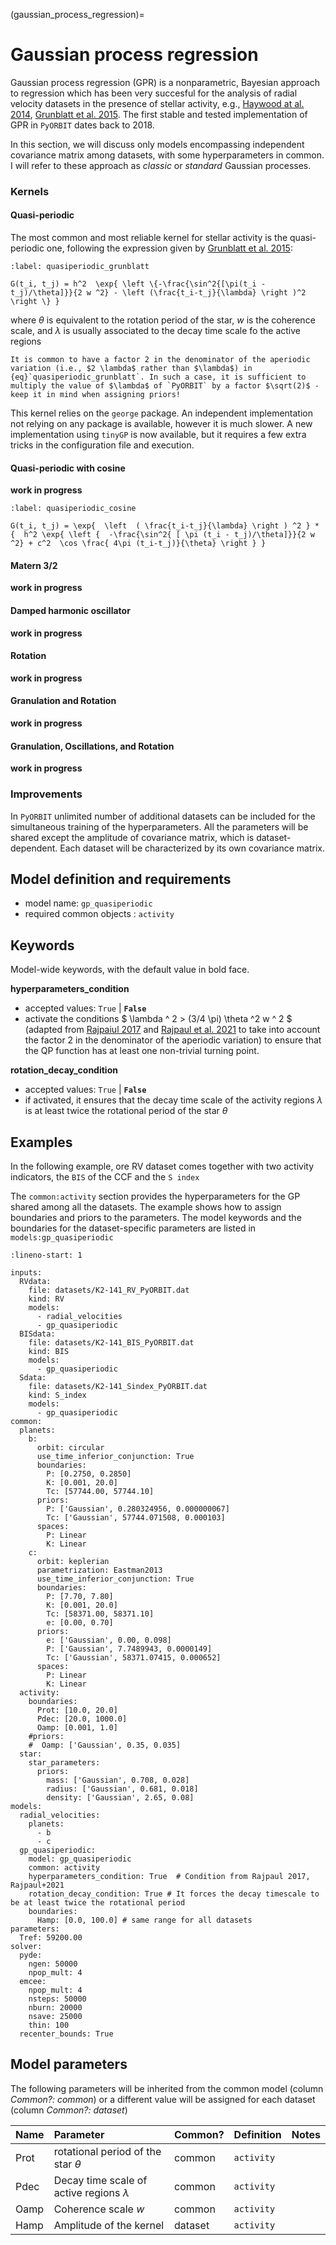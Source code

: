 (gaussian_process_regression)=

# Gaussian process regression

Gaussian process regression (GPR) is a nonparametric, Bayesian approach to regression which has been very succesful for the analysis of radial velocity datasets in the presence of stellar activity, e.g., [Haywood at al. 2014](https://ui.adsabs.harvard.edu/abs/2014MNRAS.443.2517H/abstract),  [Grunblatt et al. 2015](https://ui.adsabs.harvard.edu/abs/2015ApJ...808..127G/abstract). The first stable and tested implementation of GPR in `PyORBIT` dates back to 2018. 

In this section, we will discuss only models encompassing independent covariance matrix among datasets, with some hyperparameters in common. I will refer to these approach as *classic* or *standard* Gaussian processes. 



### Kernels

#### Quasi-periodic

The most common and most reliable kernel for stellar activity  is the quasi-periodic one, following the expression given by [Grunblatt et al. 2015](https://ui.adsabs.harvard.edu/abs/2015ApJ...808..127G/abstract):

```{math}
:label: quasiperiodic_grunblatt

G(t_i, t_j) = h^2  \exp{ \left \{-\frac{\sin^2{[\pi(t_i - t_j)/\theta]}}{2 w ^2} - \left (\frac{t_i-t_j}{\lambda} \right )^2 \right \} }
```

where $\theta$ is equivalent to the rotation period of the star, $w$ is the coherence scale, and $\lambda$ is usually associated to the decay time scale fo the active regions

```{important}
It is common to have a factor 2 in the denominator of the aperiodic variation (i.e., $2 \lambda$ rather than $\lambda$) in {eq}`quasiperiodic_grunblatt`. In such a case, it is sufficient to multiply the value of $\lambda$ of `PyORBIT` by a factor $\sqrt(2)$ - keep it in mind when assigning priors!
```

This kernel relies on the `george` package. An independent implementation not relying on any package is available, however it is much slower. 
A new implementation using  `tinyGP` is now available, but it requires a few extra tricks in the configuration file and execution.

#### Quasi-periodic with cosine 

**work in progress** 

```{math}
:label: quasiperiodic_cosine

G(t_i, t_j) = \exp{  \left  ( \frac{t_i-t_j}{\lambda} \right ) ^2 } * 
{  h^2 \exp{ \left {  -\frac{\sin^2{ [ \pi (t_i - t_j)/\theta]}}{2 w ^2} + c^2  \cos \frac{ 4\pi (t_i-t_j)}{\theta} \right } } 

```

#### Matern 3/2

**work in progress** 

#### Damped harmonic oscillator

**work in progress** 

#### Rotation

**work in progress** 

#### Granulation and Rotation

**work in progress** 

#### Granulation, Oscillations, and Rotation

**work in progress** 


### Improvements

In `PyORBIT` unlimited number of additional datasets can be included for the simultaneous training of the hyperparameters. All the parameters will be shared except the amplitude of covariance matrix, which is dataset-dependent. Each dataset will be characterized by its own covariance matrix.

## Model definition and requirements

- model name: ``gp_quasiperiodic``
- required common objects : ``activity``

## Keywords

Model-wide keywords, with the default value in bold face.

**hyperparameters_condition**
* accepted values: `True` | **`False`**
* activate the conditions $ \lambda ^ 2 > (3/4 \pi) \theta ^2 w ^ 2 $ (adapted from [Rajpaiul 2017](https://ui.adsabs.harvard.edu/abs/2017PhDT.......229R/abstract) and [Rajpaul et al. 2021](https://ui.adsabs.harvard.edu/abs/2021MNRAS.507.1847R/abstract) to take into account the factor 2 in the denominator of the aperiodic variation) to ensure that the QP function has at least one non-trivial turning point.

**rotation_decay_condition**
* accepted values: `True` | **`False`**
* if activated, it ensures that the decay time scale of the activity regions $\lambda$ is at least twice the rotational period of the star $\theta$


## Examples

In the following example, ore RV dataset comes together with two activity indicators, the `BIS`  of the CCF and the `S index`

The `common:activity` section provides the hyperparameters for the GP shared among all the datasets. The example shows how to assign boundaries and priors to the parameters.
The model keywords and the boundaries for the dataset-specific parameters are listed in `models:gp_quasiperiodic`

```{code-block} yaml
:lineno-start: 1

inputs:
  RVdata:
    file: datasets/K2-141_RV_PyORBIT.dat
    kind: RV
    models:
      - radial_velocities
      - gp_quasiperiodic
  BISdata:
    file: datasets/K2-141_BIS_PyORBIT.dat
    kind: BIS
    models:
      - gp_quasiperiodic
  Sdata:
    file: datasets/K2-141_Sindex_PyORBIT.dat
    kind: S_index
    models:
      - gp_quasiperiodic
common:
  planets:
    b:
      orbit: circular
      use_time_inferior_conjunction: True
      boundaries:
        P: [0.2750, 0.2850]
        K: [0.001, 20.0]
        Tc: [57744.00, 57744.10]
      priors:
        P: ['Gaussian', 0.280324956, 0.000000067]
        Tc: ['Gaussian', 57744.071508, 0.000103]
      spaces:
        P: Linear
        K: Linear
    c:
      orbit: keplerian
      parametrization: Eastman2013
      use_time_inferior_conjunction: True
      boundaries:
        P: [7.70, 7.80]
        K: [0.001, 20.0]
        Tc: [58371.00, 58371.10]
        e: [0.00, 0.70]
      priors:
        e: ['Gaussian', 0.00, 0.098]
        P: ['Gaussian', 7.7489943, 0.0000149]
        Tc: ['Gaussian', 58371.07415, 0.000652]
      spaces:
        P: Linear
        K: Linear
  activity:
    boundaries:
      Prot: [10.0, 20.0]
      Pdec: [20.0, 1000.0]
      Oamp: [0.001, 1.0]
    #priors:
    #  Oamp: ['Gaussian', 0.35, 0.035]
  star:
    star_parameters:
      priors:
        mass: ['Gaussian', 0.708, 0.028]
        radius: ['Gaussian', 0.681, 0.018]
        density: ['Gaussian', 2.65, 0.08]
models:
  radial_velocities:
    planets:
      - b
      - c
  gp_quasiperiodic:
    model: gp_quasiperiodic
    common: activity
    hyperparameters_condition: True  # Condition from Rajpaul 2017, Rajpaul+2021
    rotation_decay_condition: True # It forces the decay timescale to be at least twice the rotational period
    boundaries:
      Hamp: [0.0, 100.0] # same range for all datasets
parameters:
  Tref: 59200.00
solver:
  pyde:
    ngen: 50000
    npop_mult: 4
  emcee:
    npop_mult: 4
    nsteps: 50000
    nburn: 20000
    nsave: 25000
    thin: 100
  recenter_bounds: True

```



## Model parameters

The following parameters will be inherited from the common model (column *Common?: common*) or a different value will be assigned for each dataset (column *Common?: dataset*)

| Name        | Parameter | Common?  | Definition  | Notes |
| :---        | :-------- | :-------------  | :-----  | :---- |
| Prot      | rotational period of the star $\theta$ | common | ``activity``     | |
| Pdec      | Decay time scale of active regions $\lambda$ | common | ``activity``     | |
| Oamp | Coherence scale $w$ | common | ``activity`` |   |
| Hamp  | Amplitude of the kernel | dataset | ``activity``     | |

